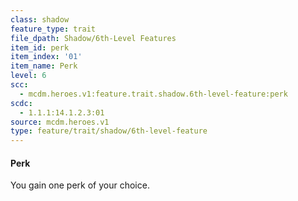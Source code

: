 ```yaml
---
class: shadow
feature_type: trait
file_dpath: Shadow/6th-Level Features
item_id: perk
item_index: '01'
item_name: Perk
level: 6
scc:
  - mcdm.heroes.v1:feature.trait.shadow.6th-level-feature:perk
scdc:
  - 1.1.1:14.1.2.3:01
source: mcdm.heroes.v1
type: feature/trait/shadow/6th-level-feature
---
```


#### Perk

You gain one perk of your choice.
